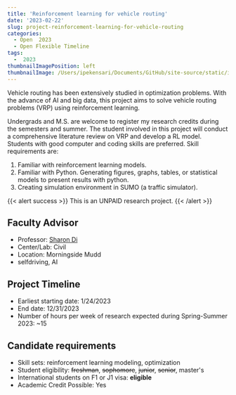 ```yaml
---
title: 'Reinforcement learning for vehicle routing'
date: '2023-02-22'
slug: project-reinforcement-learning-for-vehicle-routing
categories:
  - Open  2023 
  - Open Flexible Timeline
tags:
  -  2023
thumbnailImagePosition: left
thumbnailImage: /Users/ipekensari/Documents/GitHub/site-source/static/img/construction.png
---
```

Vehicle routing has been extensively studied in optimization problems. With the advance of AI and big data, this project aims to solve vehicle routing problems (VRP) using reinforcement learning.

<!--more-->


Undergrads and M.S. are welcome to register my research credits during the semesters and summer. The student involved in this project will conduct a comprehensive literature review on VRP and develop a RL model. Students with good computer and coding skills are preferred. Skill requirements are:
1.	Familiar with reinforcement learning models.
2.	Familiar with Python. Generating figures, graphs, tables, or statistical models to present results with python. 
3.	Creating simulation environment in SUMO (a traffic simulator).

{{< alert success >}}
This is an UNPAID research project.
{{< /alert >}}

## Faculty Advisor
+ Professor: [Sharon Di](https://sharondi-columbia.wixsite.com/ditectlab/publications)
+ Center/Lab: Civil 
+ Location: Morningside Mudd
+ selfdriving, AI

## Project Timeline
+ Earliest starting date: 1/24/2023
+ End date: 12/31/2023
+ Number of hours per week of research expected during Spring-Summer 2023: ~15

## Candidate requirements
+ Skill sets: reinforcement learning modeling, optimization
+ Student eligibility: ~~freshman~~, ~~sophomore~~, ~~junior~~, ~~senior~~, master's
+ International students on F1 or J1 visa: **eligible**
+ Academic Credit Possible: Yes


